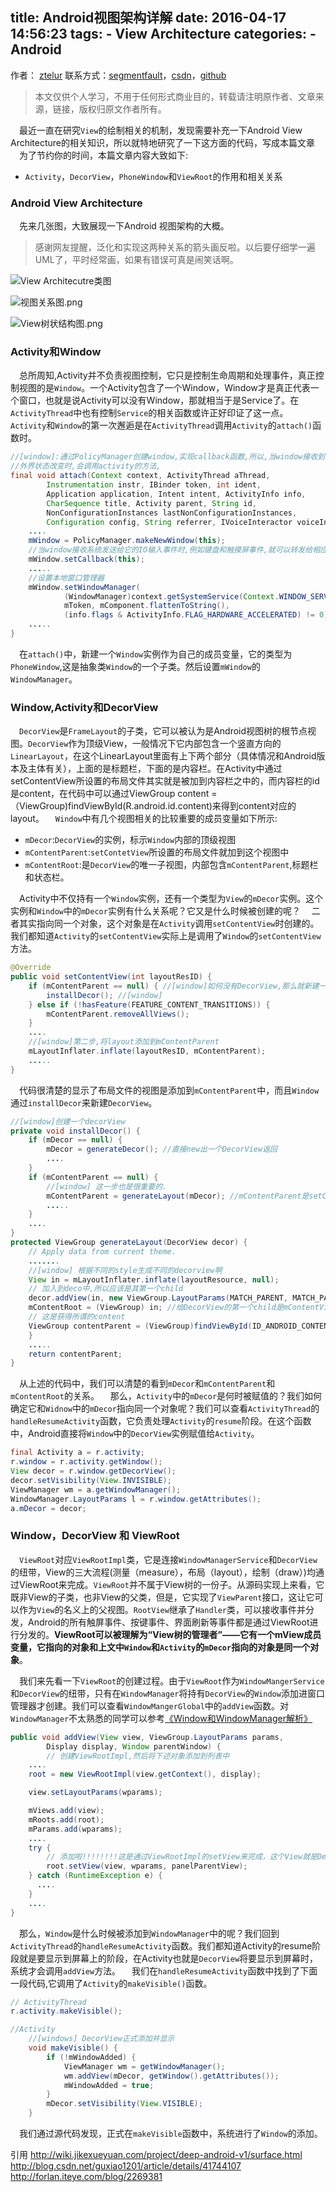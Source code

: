 title: Android视图架构详解
date: 2016-04-17 14:56:23
tags: 
	- View Architecture
categories:
	- Android
---

作者： [ztelur](http://www.jianshu.com/users/481d9f540fb9/latest_articles)
联系方式：[segmentfault](https://segmentfault.com/u/remcarpediem)，[csdn](http://blog.csdn.net/u012422440)，[github](http://ztelur.github.io/)
>本文仅供个人学习，不用于任何形式商业目的，转载请注明原作者、文章来源，链接，版权归原文作者所有。


&emsp;最近一直在研究`View`的绘制相关的机制，发现需要补充一下Android View Architecture的相关知识，所以就特地研究了一下这方面的代码，写成本篇文章
&emsp;为了节约你的时间，本篇文章内容大致如下:

- `Activity`，`DecorView`，`PhoneWindow`和`ViewRoot`的作用和相关关系

### Android View Architecture
&emsp;先来几张图，大致展现一下Android 视图架构的大概。

> 感谢网友提醒，泛化和实现这两种关系的箭头画反啦。以后要仔细学一遍UML了，平时经常画，如果有错误可真是闹笑话啊。

![View Architecutre类图](http://7xrxif.com1.z0.glb.clouddn.com/2016417-view-View%20Architecutre%E7%B1%BB%E5%9B%BE.jpg)


![视图关系图.png](http://7xrxif.com1.z0.glb.clouddn.com/2016417-view-%E8%A7%86%E5%9B%BE%E5%85%B3%E7%B3%BB%E5%9B%BE.png)


![View树状结构图.png](http://7xrxif.com1.z0.glb.clouddn.com/2016417-view-View%E6%A0%91%E7%8A%B6%E7%BB%93%E6%9E%84%E5%9B%BE.png)
### Activity和Window
&emsp;总所周知,Activity并不负责视图控制，它只是控制生命周期和处理事件，真正控制视图的是`Window`。一个Activity包含了一个Window，Window才是真正代表一个窗口，也就是说Activity可以没有Window，那就相当于是Service了。在`ActivityThread`中也有控制`Service`的相关函数或许正好印证了这一点。
&emsp;`Activity`和`Window`的第一次邂逅是在`ActivityThread`调用`Activity`的`attach()`函数时。
``` java
//[window]:通过PolicyManager创建window,实现callback函数,所以,当window接收到
//外界状态改变时,会调用activity的方法,
final void attach(Context context, ActivityThread aThread,
        Instrumentation instr, IBinder token, int ident,
        Application application, Intent intent, ActivityInfo info,
        CharSequence title, Activity parent, String id,
        NonConfigurationInstances lastNonConfigurationInstances,
        Configuration config, String referrer, IVoiceInteractor voiceInteractor) {
    ....
    mWindow = PolicyManager.makeNewWindow(this);
    //当window接收系统发送给它的IO输入事件时,例如键盘和触摸屏事件,就可以转发给相应的Activity
    mWindow.setCallback(this);
    .....
    //设置本地窗口管理器
    mWindow.setWindowManager(
            (WindowManager)context.getSystemService(Context.WINDOW_SERVICE),
            mToken, mComponent.flattenToString(),
            (info.flags & ActivityInfo.FLAG_HARDWARE_ACCELERATED) != 0);
    .....
}
```
&emsp;在`attach()`中，新建一个`Window`实例作为自己的成员变量，它的类型为`PhoneWindow`,这是抽象类`Window`的一个子类。然后设置`mWindow`的`WindowManager`。

### Window,Activity和DecorView
&emsp;`DecorView`是`FrameLayout`的子类，它可以被认为是Android视图树的根节点视图。`DecorView`作为顶级View，一般情况下它内部包含一个竖直方向的`LinearLayout`，在这个LinearLayout里面有上下两个部分（具体情况和Android版本及主体有关），上面的是标题栏，下面的是内容栏。在Activity中通过setContentView所设置的布局文件其实就是被加到内容栏之中的，而内容栏的id是content，在代码中可以通过ViewGroup content = （ViewGroup)findViewById(R.android.id.content)来得到content对应的layout。
&emsp;`Window`中有几个视图相关的比较重要的成员变量如下所示:

- `mDecor`:`DecorView`的实例，标示`Window`内部的顶级视图
- `mContentParent`:`setContetView`所设置的布局文件就加到这个视图中
- `mContentRoot`:是`DecorView`的唯一子视图，内部包含`mContentParent`,标题栏和状态栏。

&emsp;Activity中不仅持有一个`Window`实例，还有一个类型为`View`的`mDecor`实例。这个实例和`Window`中的`mDecor`实例有什么关系呢？它又是什么时候被创建的呢？
&emsp;二者其实指向同一个对象，这个对象是在`Activity`调用`setContentView`时创建的。我们都知道`Activity`的`setContentView`实际上是调用了`Window`的`setContentView`方法。
``` java
@Override
public void setContentView(int layoutResID) {
    if (mContentParent == null) { //[window]如何没有DecorView,那么就新建一个
        installDecor(); //[window]
    } else if (!hasFeature(FEATURE_CONTENT_TRANSITIONS)) {
        mContentParent.removeAllViews();
    }
    ....
    //[window]第二步,将layout添加到mContentParent
    mLayoutInflater.inflate(layoutResID, mContentParent);
    .....
}
```
&emsp;代码很清楚的显示了布局文件的视图是添加到`mContentParent`中，而且`Window`通过`installDecor`来新建`DecorView`。
``` java
//[window]创建一个decorView
private void installDecor() {
    if (mDecor == null) {
        mDecor = generateDecor(); //直接new出一个DecorView返回
        ....
    }
    if (mContentParent == null) {
        //[window] 这一步也是很重要的.
        mContentParent = generateLayout(mDecor); //mContentParent是setContentVIew的关键啊
        .....
    }
    ....
}
protected ViewGroup generateLayout(DecorView decor) {
    // Apply data from current theme.
    .......
    //[window] 根据不同的style生成不同的decorview啊
    View in = mLayoutInflater.inflate(layoutResource, null);
    // 加入到deco中,所以应该是其第一个child
    decor.addView(in, new ViewGroup.LayoutParams(MATCH_PARENT, MATCH_PARENT));
    mContentRoot = (ViewGroup) in; //给DecorView的第一个child是mContentView
    // 这是获得所谓的content 
    ViewGroup contentParent = (ViewGroup)findViewById(ID_ANDROID_CONTENT);
    }
    .....
    return contentParent;
}

```
&emsp;从上述的代码中，我们可以清楚的看到`mDecor`和`mContentParent`和`mContentRoot`的关系。
&emsp;那么，`Activity`中的`mDecor`是何时被赋值的？我们如何确定它和`Widnow`中的`mDecor`指向同一个对象呢？我们可以查看`ActivityThread`的`handleResumeActivity`函数，它负责处理`Activity`的`resume`阶段。在这个函数中，Android直接将`Window`中的`DecorView`实例赋值给`Activity`。
``` java
final Activity a = r.activity;
r.window = r.activity.getWindow();
View decor = r.window.getDecorView();
decor.setVisibility(View.INVISIBLE);
ViewManager wm = a.getWindowManager();
WindowManager.LayoutParams l = r.window.getAttributes();
a.mDecor = decor;
```


### Window，DecorView 和 ViewRoot
&emsp;`ViewRoot`对应`ViewRootImpl`类，它是连接`WindowManagerService`和`DecorView`的纽带，View的三大流程(测量（measure），布局（layout），绘制（draw）)均通过ViewRoot来完成。`ViewRoot`并不属于View树的一份子。从源码实现上来看，它既非View的子类，也非View的父类，但是，它实现了`ViewParent`接口，这让它可以作为`View`的名义上的父视图。`RootView`继承了`Handler`类，可以接收事件并分发，Android的所有触屏事件、按键事件、界面刷新等事件都是通过ViewRoot进行分发的。**ViewRoot可以被理解为“View树的管理者”——它有一个mView成员变量，它指向的对象和上文中`Window`和`Activity`的`mDecor`指向的对象是同一个对象**。

&emsp;我们来先看一下`ViewRoot`的创建过程。由于`ViewRoot`作为`WindowMangerService`和`DecorView`的纽带，只有在`WindowManager`将持有`DecorView`的`Window`添加进窗口管理器才创建。我们可以查看`WindowMangerGlobal`中的`addView`函数。对`WindowManager`不太熟悉的同学可以参考[《Window和WindowManager解析》](http://ztelur.github.io/2015/10/28/Window%E5%92%8CWindowManager%E8%A7%A3%E6%9E%90/)
``` java
public void addView(View view, ViewGroup.LayoutParams params,
        Display display, Window parentWindow) {
        // 创建ViewRootImpl,然后将下述对象添加到列表中
    ....
    root = new ViewRootImpl(view.getContext(), display);

    view.setLayoutParams(wparams);

    mViews.add(view);
    mRoots.add(root);
    mParams.add(wparams);
    ....
    try {
        // 添加啦!!!!!!!!这是通过ViewRootImpl的setView来完成，这个View就是DecorView实例
        root.setView(view, wparams, panelParentView);
    } catch (RuntimeException e) {
      ....
    }
    ....
}
```
&emsp;那么，`Window`是什么时候被添加到`WindowManager`中的呢？我们回到`ActivityThread`的`handleResumeActivity`函数。我们都知道Activity的resume阶段就是要显示到屏幕上的阶段，在Activity也就是`DecorView`将要显示到屏幕时，系统才会调用`addView`方法。
&emsp;我们在`handleResumeActivity`函数中找到了下面一段代码,它调用了`Activity`的`makeVisible()`函数。
``` java
// ActivityThread
r.activity.makeVisible();

//Activity
    //[windows] DecorView正式添加并显示
    void makeVisible() {
        if (!mWindowAdded) {
            ViewManager wm = getWindowManager();
            wm.addView(mDecor, getWindow().getAttributes());
            mWindowAdded = true;
        }
        mDecor.setVisibility(View.VISIBLE);
    }
```
&emsp;我们通过源代码发现，正式在`makeVisible`函数中，系统进行了`Window`的添加。


引用
http://wiki.jikexueyuan.com/project/deep-android-v1/surface.html
http://blog.csdn.net/guxiao1201/article/details/41744107
http://forlan.iteye.com/blog/2269381
